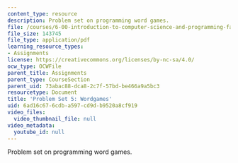 ```yaml
---
content_type: resource
description: Problem set on programming word games.
file: /courses/6-00-introduction-to-computer-science-and-programming-fall-2008/6ad16c676cdba597cd9db9520a8cf919_pset5.pdf
file_size: 143745
file_type: application/pdf
learning_resource_types:
- Assignments
license: https://creativecommons.org/licenses/by-nc-sa/4.0/
ocw_type: OCWFile
parent_title: Assignments
parent_type: CourseSection
parent_uid: 73abac88-dca8-2c7f-57bd-be466a9a5bc3
resourcetype: Document
title: 'Problem Set 5: Wordgames'
uid: 6ad16c67-6cdb-a597-cd9d-b9520a8cf919
video_files:
  video_thumbnail_file: null
video_metadata:
  youtube_id: null
---
```

Problem set on programming word games.